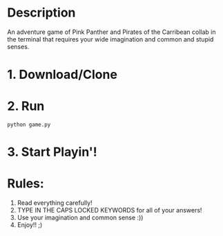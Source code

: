 # Description
An adventure game of Pink Panther and Pirates of the Carribean collab in the terminal that requires your wide imagination and common and stupid senses.

# 1. Download/Clone

# 2. Run
`python game.py`

# 3. Start Playin'!

# Rules:
1. Read everything carefully!
2. TYPE IN THE CAPS LOCKED KEYWORDS for all of your answers!
3. Use your imagination and common sense :))
4. Enjoy!! ;)
